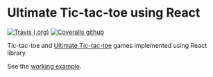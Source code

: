 # Ultimate Tic-tac-toe using React

[![Travis (.org)](https://img.shields.io/travis/ldgit/react-tic-tac-toe.svg?style=flat-square)](https://travis-ci.org/ldgit/react-tic-tac-toe)
[![Coveralls github](https://img.shields.io/coveralls/github/ldgit/react-tic-tac-toe.svg?style=flat-square)](https://coveralls.io/github/ldgit/react-tic-tac-toe)

Tic-tac-toe and [Ultimate Tic-tac-toe](https://en.wikipedia.org/wiki/Ultimate_tic-tac-toe) games implemented using React library.

See the [working example](https://ldgit.github.io/react-tic-tac-toe/).
